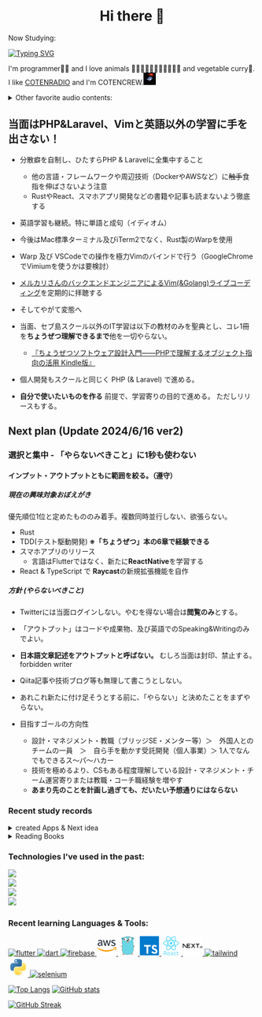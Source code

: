 <!--
**itachi-P/itachi-p** is a ✨ _special_ ✨ repository because its `README.md` (this file) appears on your GitHub profile.
Here are some ideas to get you started:
-->
<h1 align="center">Hi there 👋</h1>
Now Studying:

[![Typing SVG](https://readme-typing-svg.demolab.com?font=Ubuntu&weight=600&size=18&duration=2000&pause=1000&color=F7C358&background=19891D9B&width=600&height=30&lines=再始動、結果出る(職・収入を得る)までやる;2024年3～6月英語→6～9月PHP×Laravel＋個人開発;2024年10～12月フィリピン企業インターン→就活予定)](https://git.io/typing-svg)

I'm programmer👩‍💻 and I love animals **🐻🐯🐘🦝🦊🐹🦇🦎🐝🐛🍄** and vegetable curry🍛.  
I like <a href="https://www.youtube.com/c/cotenradio">COTENRADIO</a> and I'm COTENCREW.<img src="crew-logo-03.png" width="25"/><br>

<details>
<summary>Other favorite audio contents:</summary>
  
- [ひまじんプログラマーの週末エンジニアリングレッスン(ひまプロ)](https://open.spotify.com/show/2uv9mONog0nr9q5YJJsvIt?si=e79fc99f3ecd4b8f)
- [a scope 〜資本主義の未来編](https://open.spotify.com/show/6Wg8C5S0lonShoWReujAip)
- [ゆる言語学ラジオ](https://podcasters.spotify.com/pod/show/yurugengo) & [ゆるコンピュータ科学ラジオ](https://www.youtube.com/@yurucom)
- [QiitaFM(旧エンジニアストーリー by Qiita)](https://pitpa.jp/playlist/engineerstory)
</details>

## 当面はPHP&Laravel、Vimと英語以外の学習に手を出さない！
- 分散癖を自制し、ひたすらPHP & Laravelに全集中すること
  - 他の言語・フレームワークや周辺技術（DockerやAWSなど）に~~触手~~食指を伸ばさないよう注意
  - RustやReact、スマホアプリ開発などの書籍や記事も読まないよう徹底する
- 英語学習も継続。特に単語と成句（イディオム）
- 今後はMac標準ターミナル及びiTerm2でなく、Rust製のWarpを使用
- Warp 及び VSCodeでの操作を極力Vimのバインドで行う（GoogleChromeでVimiumを使うかは要検討）
- [メルカリさんのバックエンドエンジニアによるVim(&Golang)ライブコーディング](https://www.youtube.com/watch?v=cWvAhmfZJZg)を定期的に拝聴する
- そしてやがて変態へ

- 当面、セブ島スクール以外のIT学習は以下の教材のみを聖典とし、コレ1冊を**ちょうぜつ理解できるまで**他を一切やらない。
  - [『ちょうぜつソフトウェア設計入門――PHPで理解するオブジェクト指向の活用 Kindle版』](https://amzn.asia/d/eaqi55m)
- 個人開発もスクールと同じく PHP (& Laravel) で進める。
- **自分で使いたいものを作る** 前提で、学習寄りの目的で進める。 ただしリリースもする。

<h2>Next plan (Update 2024/6/16 ver2)</h2>
<h3>選択と集中 - 「やらないべきこと」に1秒も使わない</h3>
<h4>インプット・アウトプットともに範囲を絞る。（遵守）</h4>

<h5>現在の興味対象おぼえがき</h5>
<p></p>優先順位1位と定めたもののみ着手。複数同時並行しない、欲張らない。</p>

- Rust
- TDD(テスト駆動開発) **※「ちょうぜつ」本の6章で経験できる**
- スマホアプリのリリース
  - 言語はFlutterではなく、新たに**ReactNative**を学習する
- React & TypeScript で **Raycast**の新規拡張機能を自作

<h5>方針 (やらないべきこと) </h5>

- Twitterには当面ログインしない。やむを得ない場合は**閲覧のみ**とする。
- 「アウトプット」はコードや成果物、及び英語でのSpeaking&Writingのみでよい。
- **日本語文章記述をアウトプットと呼ばない。** むしろ当面は封印、禁止する。forbidden writer
- Qiita記事や技術ブログ等も無理して書こうとしない。
- あれこれ新たに付け足そうとする前に、「やらない」と決めたことをまずやらない。

- 目指すゴールの方向性
  - 設計・マネジメント・教職（ブリッジSE・メンター等）＞　外国人とのチームの一員　＞　自ら手を動かす受託開発（個人事業）＞ 1人でなんでもできるス～パ～ハカー
  - 技術を極めるより、CSもある程度理解している設計・マネジメント・チーム運営寄りまたは教職・コーチ職経験を増やす
  - **あまり先のことを計画し過ぎても、だいたい予想通りにはならない**

### Recent study records

<details>
  <summary>created Apps & Next idea</summary>
  
- [ぬこ🐈画像ジェネレータ](https://random-cat-git-feature-itachi-p.vercel.app/)  
- [世界のお天気⛈️🌞🌪️](https://weather-report-react-ts.netlify.app/)
- [Next.js公式テストブログ📝アプリ](https://nextjs-testapp02-blog.netlify.app/)+α
- [GraphQLでAPI開発やってみた](https://graphql-prisma-supabase.vercel.app/)

#### Other items created past :
  
- Python & Selenium & pandas🐼 ~~&FastAPI~~ によるWebスクレイピング _（API化は未実装）_
- PHP & Laravel & Docker & AWS ECS (経費節約のため稼働停止中）
- Flutter & Firebase & NoSQL(FireStore) による30日間習慣形成スマホアプリ（未リリース）
</details>

<details>
  <summary>Reading Books</summary>

##### Now reading
- [『ちょうぜつソフトウェア設計入門――PHPで理解するオブジェクト指向の活用 Kindle版』](https://amzn.asia/d/eaqi55m)
- その他：[読書ミーター](https://bookmeter.com/users/1441045)
  
###### Recently read books:

- [達人プログラマー(第2版): 熟達に向けたあなたの旅](https://www.amazon.co.jp/dp/4274226298)
- (再読)[The Art of Readable Code](https://www.amazon.co.jp/dp/4873115655)
- [「頭のゴミ」を捨てれば、脳は一瞬で目覚める!](https://www.amazon.co.jp/dp/B00JP3222M/)
- [モチベーション3.0](https://www.amazon.co.jp/dp/4062144492)
- [SOFT SKILLS ソフトウェア開発者の人生マニュアル 第2版](https://www.amazon.co.jp/dp/4296000500/)
- [世界は贈与でできている　資本主義の「すきま」を埋める倫理学](https://www.amazon.co.jp//dp/B085NJC1HD/)
- [Humankind 希望の歴史(上)　人類が善き未来をつくるための18章](https://www.amazon.co.jp/dp/4163914072/)
- [「孟子」は人を強くする](https://www.amazon.co.jp/dp/4396111290/)
- [宇宙は何でできているのか　素粒子物理学で解く宇宙の謎](https://www.amazon.co.jp/gp/product/B00CZCWBPS/)

</details>

### Technologies I've used in the past:
<p align="left">
  <a href="https://skillicons.dev">
    <img src="https://skillicons.dev/icons?i=github,git,vscode,vim,bash,linux,aws,docker,mysql,postgres,sqlite" /><br />
    <img src="https://skillicons.dev/icons?i=go,supabase,netlify,graphql,prisma,tailwind,py,selenium,php,laravel,heroku,ruby,rails,solidity" /><br />
    <img src="https://skillicons.dev/icons?i=js,ts,react,nextjs,vercel,dart,flutter,androidstudio,gradle,firebase,gcp" /><br />
    <img src="https://skillicons.dev/icons?i=html,css,sass,wordpress,java,eclipse,c,cs,dotnet,perl" /><br />
  </a>
</p>

### Recent learning Languages & Tools:
<p align="left">
  <a href="https://flutter.dev"> <img src="https://www.vectorlogo.zone/logos/flutterio/flutterio-icon.svg" alt="flutter" width="40" height="40"/> </a> 
  <a href="https://dart.dev"> <img src="https://www.vectorlogo.zone/logos/dartlang/dartlang-icon.svg" alt="dart" width="40" height="40"/> </a> 
  <a href="https://firebase.google.com/"> <img src="https://www.vectorlogo.zone/logos/firebase/firebase-icon.svg" alt="firebase" width="40" height="40"/> </a>
  <a href="https://aws.amazon.com"> <img src="https://raw.githubusercontent.com/devicons/devicon/master/icons/amazonwebservices/amazonwebservices-original-wordmark.svg" alt="aws" width="40" height="40"/> </a> 
  <a href="https://golang.org"> <img src="https://raw.githubusercontent.com/devicons/devicon/master/icons/go/go-original.svg" alt="go" width="40" height="40"/> </a>
  <a href="https://typescriptlang.org"> <img src="https://raw.githubusercontent.com/devicons/devicon/master/icons/typescript/typescript-original.svg" alt="typescript" width="40" height="40"/> </a>
  <a href="https://react.org"> <img src="https://raw.githubusercontent.com/devicons/devicon/master/icons/react/react-original-wordmark.svg" alt="reactjs" width="40" height="40"/> </a>
  <a href="https://nextjs.org"> <img src="https://raw.githubusercontent.com/devicons/devicon/master/icons/nextjs/nextjs-original-wordmark.svg" alt="nextjs" width="40" height="40"/> </a>
  <a href="https://tailwindcss.com/"> <img src="https://www.vectorlogo.zone/logos/tailwindcss/tailwindcss-icon.svg" alt="tailwind" width="40" height="40"/> </a>
  <a href="https://www.python.org"> <img src="https://raw.githubusercontent.com/devicons/devicon/master/icons/python/python-original.svg" alt="python" width="40" height="40"/> </a>
  <a href="https://www.selenium.dev"> <img src="https://raw.githubusercontent.com/detain/svg-logos/780f25886640cef088af994181646db2f6b1a3f8/svg/selenium-logo.svg" alt="selenium" width="40" height="40"/> </a>
<!--   
  <a href="https://www.docker.com/"> <img src="https://raw.githubusercontent.com/devicons/devicon/master/icons/docker/docker-original-wordmark.svg" alt="docker" width="40" height="40"/> </a> 
  <a href="https://www.vim.org/"> <img src="https://raw.githubusercontent.com/devicons/devicon/master/icons/vim/vim-original.svg" alt="vim" width="40" height="40"/> </a>
  <a href="https://www.linux.org/"> <img src="https://raw.githubusercontent.com/devicons/devicon/master/icons/linux/linux-original.svg" alt="linux" width="40" height="40"/> </a>
  <a href="https://laravel.com"> <img src="https://cdn.jsdelivr.net/gh/devicons/devicon/icons/laravel/laravel-plain-wordmark.svg" alt="laravel" width="40" height="40"/> </a>
  <a href="https://www.ruby-lang.org/en/"> <img src="https://raw.githubusercontent.com/devicons/devicon/master/icons/ruby/ruby-original.svg" alt="ruby" width="40" height="40"/> </a>
  <a href="https://rubyonrails.org"> <img src="https://raw.githubusercontent.com/devicons/devicon/master/icons/rails/rails-original-wordmark.svg" alt="rails" width="40" height="40"/> </a>
-->
</p>

[![Top Langs](https://github-readme-stats.vercel.app/api/top-langs/?username=itachi-p&layout=compact&theme=bear)](https://github.com/anuraghazra/github-readme-stats)
[![GitHub stats](https://github-readme-stats.vercel.app/api?username=itachi-p&show_icons=true&theme=flag-india)](https://streak-stats.demolab.com/demo/)

[![GitHub Streak](https://github-readme-streak-stats.herokuapp.com?user=itachi-p&theme=black-ice&date_format=%5BY.%5Dn.j&card_width=510)](https://git.io/streak-stats)
